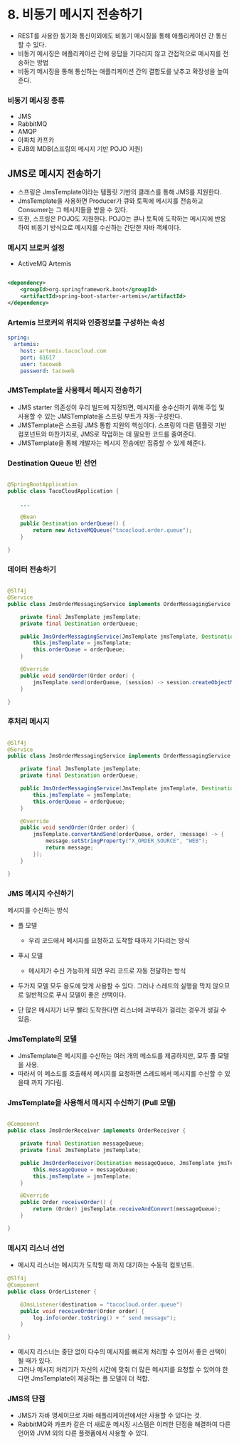 # 8. 비동기 메시지 전송하기

- REST를 사용한 동기화 통신이외에도 비동기 메시징을 통해 애플리케이션 간 통신할 수 있다.
- 비동기 메시징은 애플리케이션 간에 응답을 기다리지 않고 간접적으로 메시지를 전송하는 방법
- 비동기 메시징을 통해 통신하는 애플리케이션 간의 결합도를 낮추고 확장성을 높여준다.

### 비동기 메시징 종류

- JMS
- RabbitMQ
- AMQP
- 아파치 카프카
- EJB의 MDB(스프링의 메시지 기반 POJO 지원)

## JMS로 메시지 전송하기

- 스프링은 JmsTemplate이라는 템플릿 기반의 클래스를 통해 JMS를 지원한다.
- JmsTemplate을 사용하면 Producer가 큐와 토픽에 메시지를 전송하고 Consumer는 그 메시지들을 받을 수 있다.
- 또한, 스프링은 POJO도 지원한다. POJO는 큐나 토픽에 도착하는 메시지에 반응하여 비동기 방식으로 메시지를 수신하는 간단한 자바 객체이다.

### 메시지 브로커 설정

- ActiveMQ Artemis

```xml

<dependency>
    <groupId>org.springframework.boot</groupId>
    <artifactId>spring-boot-starter-artemis</artifactId>
</dependency>
```

### Artemis 브로커의 위치와 인증정보를 구성하는 속성

```yml
spring:
  artemis:
    host: artemis.tacocloud.com
    port: 61617
    user: tacoweb
    password: tacoweb
```

### JMSTemplate을 사용해서 메시지 전송하기

- JMS starter 의존성이 우리 빌드에 지정되면, 메시지를 송수신하기 위해 주입 및 사용할 수 있는 JMSTemplate을 스프링 부트가 자동-구성한다.
- JMSTemplate은 스프링 JMS 통합 지원의 핵심이다. 스프링의 다른 템플릿 기반 컴포넌트와 마찬가지로, JMS로 작업하는 데 필요한 코드를 줄여준다.
- JMSTemplate을 통해 개발자는 메시지 전송에만 집중할 수 있게 해준다.

### Destination Queue 빈 선언

```java

@SpringBootApplication
public class TacoCloudApplication {
	
	...

	@Bean
	public Destination orderQueue() {
		return new ActiveMQQueue("tacocloud.order.queue");
	}

}

```

### 데이터 전송하기

```java

@Slf4j
@Service
public class JmsOrderMessagingService implements OrderMessagingService {

	private final JmsTemplate jmsTemplate;
	private final Destination orderQueue;

	public JmsOrderMessagingService(JmsTemplate jmsTemplate, Destination orderQueue) {
		this.jmsTemplate = jmsTemplate;
		this.orderQueue = orderQueue;
	}

	@Override
	public void sendOrder(Order order) {
		jmsTemplate.send(orderQueue, (session) -> session.createObjectMessage(order));
	}

}

```

### 후처리 메시지

```java

@Slf4j
@Service
public class JmsOrderMessagingService implements OrderMessagingService {

	private final JmsTemplate jmsTemplate;
	private final Destination orderQueue;

	public JmsOrderMessagingService(JmsTemplate jmsTemplate, Destination orderQueue) {
		this.jmsTemplate = jmsTemplate;
		this.orderQueue = orderQueue;
	}

	@Override
	public void sendOrder(Order order) {
		jmsTemplate.convertAndSend(orderQueue, order, (message) -> {
			message.setStringProperty("X_ORDER_SOURCE", "WEB");
			return message;
		});
	}

}
```

### JMS 메시지 수신하기

메시지를 수신하는 방식

- 풀 모델
    - 우리 코드에서 메시지를 요청하고 도착할 때까지 기다리는 방식
- 푸시 모델
    - 메시지가 수신 가능하게 되면 우리 코드로 자동 전달하는 방식

- 두가지 모델 모두 용도에 맞게 사용할 수 있다. 그러나 스레드의 실행을 막지 않으므로 일반적으로 푸시 모델이 좋은 선택이다.
- 단 많은 메시지가 너무 빨리 도착한다면 리스너에 과부하가 걸리는 경우가 생길 수 있음.

### JmsTemplate의 모델

- JmsTemplate은 메시지를 수신하는 여러 개의 메소드를 제공하지만, 모두 풀 모델을 사용.
- 따라서 이 메소드를 호출해서 메시지를 요청하면 스레드에서 메시지를 수신할 수 있을때 까지 기다림.

### JmsTemplate을 사용해서 메시지 수신하기 (Pull 모델)

```java

@Component
public class JmsOrderReceiver implements OrderReceiver {

	private final Destination messageQueue;
	private final JmsTemplate jmsTemplate;

	public JmsOrderReceiver(Destination messageQueue, JmsTemplate jmsTemplate) {
		this.messageQueue = messageQueue;
		this.jmsTemplate = jmsTemplate;
	}

	@Override
	public Order receiveOrder() {
		return (Order) jmsTemplate.receiveAndConvert(messageQueue);
	}

}
```

### 메시지 리스너 선언
- 메시지 리스너는 메시지가 도착할 때 까지 대기하는 수동적 컴포넌트.
```java
@Slf4j
@Component
public class OrderListener {

	@JmsListener(destination = "tacocloud.order.queue")
	public void receiveOrder(Order order) {
		log.info(order.toString() + " send message");
	}

}

```

- 메시지 리스너는 중단 없이 다수의 메시지를 빠르게 처리할 수 있어서 좋은 선택이 될 때가 있다.
- 그러나 메시지 처리기가 자신의 시간에 맞춰 더 많은 메시지를 요청할 수 있어야 한다면 JmsTemplate이 제공하는 풀 모델이 더 적합.

### JMS의 단점
- JMS가 자바 명세이므로 자바 애플리케이션에서만 사용할 수 있다는 것.
- RabbitMQ와 카프카 같은 더 새로운 메시징 시스템은 이러한 단점을 해결하여 다른 언어와 JVM 외의 다른 플랫폼에서 사용할 수 있다.